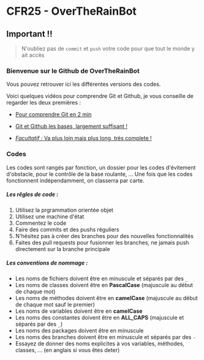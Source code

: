 # CFR25 - OverTheRainBot

## Important !!

> N'oubliez pas de `commit` et `push` votre code pour que tout le monde y ait accès

### Bienvenue sur le Github de OverTheRainBot

Vous pouvez retrouver ici les différentes versions des codes. 

Voici quelques vidéos pour comprendre Git et Github, je vous conseille de regarder les deux premières : 

- [Pour comprendre Git en 2 min](https://youtu.be/2ReR1YJrNOM?si=tm7XTG6bIBaiEAX2)

- [Git et Github les bases, largement suffisant !](https://youtu.be/8Dd7KRpKeaE?si=78ll9E7O5D0JjQrs)

- [*Facultatif :* Va plus loin mais plus long, très complete !](https://youtu.be/S7XpTAnSDL4?si=_mHTMfG2YEMCsOCm)


### Codes

Les codes sont rangés par fonction, un dossier pour les codes d'évitement d'obstacle, pour le contrôle de la base roulante, ... Une fois que les codes fonctionnent indépendamment, on classerra par carte. 

##### Les rêgles de code : 

1. Utilisez la prgrammation orientée objet 
2. Utilisez une machine d'état
3. Commentez le code
4. Faire des commits et des pushs réguliers
5. N'hésitez pas à créer des branches pour des nouvelles fonctionnalités
6. Faites des pull requests pour fusionner les branches, ne jamais push directement sur la branche principale

##### Les conventions de nommage :

- Les noms de fichiers doivent être en minuscule et séparés par des `_`
- Les noms de classes doivent être en **PascalCase** (majuscule au début de chaque mot)
- Les noms de méthodes doivent être en **camelCase** (majuscule au début de chaque mot sauf le premier)
- Les noms de variables doivent être en **camelCase**
- Les noms des constantes doivent être en **ALL_CAPS** (majuscule et séparés par des `_`)
- Les noms des packages doivent être en minuscule
- Les noms des branches doivent être en minuscule et séparés par des `-`
- Essayez de donner des noms explicites à vos variables, méthodes, classes, ... (en anglais si vous êtes deter)
